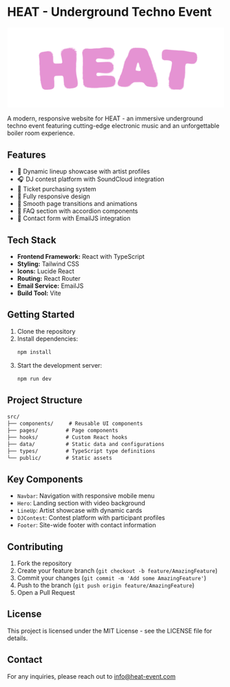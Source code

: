 # HEAT - Underground Techno Event

![HEAT Logo](src/public/images/Heat_standard.png)

A modern, responsive website for HEAT - an immersive underground techno event featuring cutting-edge electronic music and an unforgettable boiler room experience.

## Features

- 🎵 Dynamic lineup showcase with artist profiles
- 🎧 DJ contest platform with SoundCloud integration
- 🎫 Ticket purchasing system
- 📱 Fully responsive design
- 💨 Smooth page transitions and animations
- 📝 FAQ section with accordion components
- 📧 Contact form with EmailJS integration

## Tech Stack

- **Frontend Framework:** React with TypeScript
- **Styling:** Tailwind CSS
- **Icons:** Lucide React
- **Routing:** React Router
- **Email Service:** EmailJS
- **Build Tool:** Vite

## Getting Started

1. Clone the repository
2. Install dependencies:
   ```bash
   npm install
   ```
3. Start the development server:
   ```bash
   npm run dev
   ```

## Project Structure

```
src/
├── components/     # Reusable UI components
├── pages/         # Page components
├── hooks/         # Custom React hooks
├── data/          # Static data and configurations
├── types/         # TypeScript type definitions
└── public/        # Static assets
```

## Key Components

- `Navbar`: Navigation with responsive mobile menu
- `Hero`: Landing section with video background
- `LineUp`: Artist showcase with dynamic cards
- `DJContest`: Contest platform with participant profiles
- `Footer`: Site-wide footer with contact information

## Contributing

1. Fork the repository
2. Create your feature branch (`git checkout -b feature/AmazingFeature`)
3. Commit your changes (`git commit -m 'Add some AmazingFeature'`)
4. Push to the branch (`git push origin feature/AmazingFeature`)
5. Open a Pull Request

## License

This project is licensed under the MIT License - see the LICENSE file for details.

## Contact

For any inquiries, please reach out to info@heat-event.com